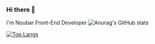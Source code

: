 ### Hi there 👋 
I'm Noubar Front-End Developer
![Anurag's GitHub stats](https://github-readme-stats.vercel.app/api?username=noubarkalost&show_icons=true&theme=radical&show_icons=true&count_private=true)

[![Top Langs](https://github-readme-stats.vercel.app/api/top-langs/?username=noubarkalost&layout=compact&theme=radical)](https://github.com/anuraghazra/github-readme-stats)


<!--
**noubarkalost/noubarkalost** is a ✨ _special_ ✨ repository because its `README.md` (this file) appears on your GitHub profile.

Here are some ideas to get you started:

- 🔭 I’m currently working on ...
- 🌱 I’m currently learning ...
- 👯 I’m looking to collaborate on ...
- 🤔 I’m looking for help with ...
- 💬 Ask me about ...
- 📫 How to reach me: ...
- 😄 Pronouns: ...
- ⚡ Fun fact: ...
-->
